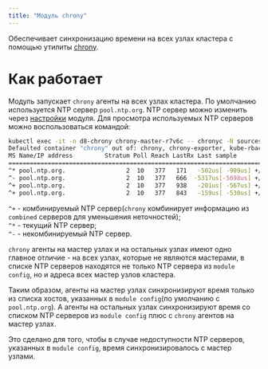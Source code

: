 ```yaml
---
title: "Модуль chrony"
---
```


Обеспечивает синхронизацию времени на всех узлах кластера с помощью утилиты [chrony](https://chrony.tuxfamily.org/).

# Как работает

Модуль запускает `chrony` агенты на всех узлах кластера.
По умолчанию используется NTP сервер `pool.ntp.org`. NTP сервер можно изменить через [настройки](https://deckhouse.ru/products/kubernetes-platform/documentation/v1/modules/chrony/configuration.html) модуля.
Для просмотра используемых NTP серверов можно воспользоваться командой:

```bash
kubectl exec -it -n d8-chrony chrony-master-r7v6c -- chronyc -N sources
Defaulted container "chrony" out of: chrony, chrony-exporter, kube-rbac-proxy
MS Name/IP address         Stratum Poll Reach LastRx Last sample
===============================================================================
^* pool.ntp.org.                 2  10   377   171   -502us[ -909us] +/- 5388us
^- pool.ntp.org.                 2  10   377   666  -5317us[-5698us] +/-  103ms
^+ pool.ntp.org.                 2  10   377   938   -201us[ -567us] +/- 5346us
^+ pool.ntp.org.                 2  10   377   843   -159us[ -530us] +/-   12ms
```

`^+` - комбинируемый NTP сервер(`chrony` комбинирует информацию из `combined` серверов для уменьшения неточностей);  
`^*` - текущий NTP сервер;  
`^-` - некомбинируемый NTP сервер.

`chrony` агенты на мастер узлах и на остальных узлах имеют одно главное отличие - на всех узлах, которые не являются мастерами, в списке NTP серверов находятся не только NTP сервера из `module config`, но и адреса всех мастер узлов кластера.  

Таким образом, агенты на мастер узлах синхронизируют время только из списка хостов, указанных в `module config`(по умолчанию с `pool.ntp.org`). А агенты на остальных узлах синхронизируют время со списком NTP серверов из `module config` плюс с `chrony` агентов на мастер узлах.  

Это сделано для того, чтобы в случае недоступности NTP серверов, указанных в `module config`, время синхронизировалось с мастер узлами.

